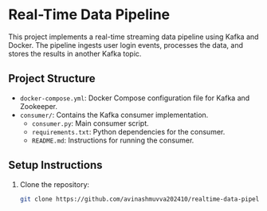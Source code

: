 # Real-Time Data Pipeline

This project implements a real-time streaming data pipeline using Kafka and Docker. The pipeline ingests user login events, processes the data, and stores the results in another Kafka topic.

## Project Structure

- `docker-compose.yml`: Docker Compose configuration file for Kafka and Zookeeper.
- `consumer/`: Contains the Kafka consumer implementation.
  - `consumer.py`: Main consumer script.
  - `requirements.txt`: Python dependencies for the consumer.
  - `README.md`: Instructions for running the consumer.

## Setup Instructions

1. Clone the repository:
   ```bash
   git clone https://github.com/avinashmuvva202410/realtime-data-pipeline/tree/main/real-time-data-pipeline




